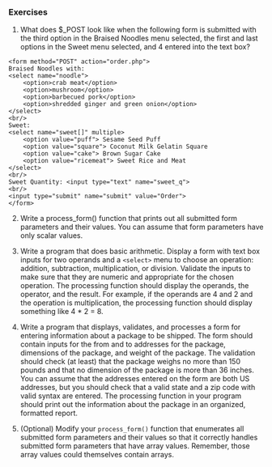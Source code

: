 ### Exercises

1. What does $_POST look like when the following form is submitted with the third option in the Braised Noodles menu selected, the first and last options in the Sweet menu selected, and 4 entered into the text box?

```
<form method="POST" action="order.php">
Braised Noodles with: 
<select name="noodle">
    <option>crab meat</option>
    <option>mushroom</option>
    <option>barbecued pork</option>
    <option>shredded ginger and green onion</option>
</select>
<br/>
Sweet: 
<select name="sweet[]" multiple>
    <option value="puff"> Sesame Seed Puff
    <option value="square"> Coconut Milk Gelatin Square
    <option value="cake"> Brown Sugar Cake
    <option value="ricemeat"> Sweet Rice and Meat
</select>
<br/>
Sweet Quantity: <input type="text" name="sweet_q">
<br/>
<input type="submit" name="submit" value="Order">
</form>
```

2. Write a process_form() function that prints out all submitted form parameters and their values. You can assume that form parameters have only scalar values.

3. Write a program that does basic arithmetic. Display a form with text box inputs for two operands and a ```<select>``` menu to choose an operation: addition, subtraction, multiplication, or division. Validate the inputs to make sure that they are numeric and appropriate for the chosen operation. The processing function should display the operands, the operator, and the result. For example, if the operands are 4 and 2 and the operation is multiplication, the processing function should display something like 4 * 2 = 8.

4. Write a program that displays, validates, and processes a form for entering information about a package to be shipped. The form should contain inputs for the from and to addresses for the package, dimensions of the package, and weight of the package. The validation should check (at least) that the package weighs no more than 150 pounds and that no dimension of the package is more than 36 inches. You can assume that the addresses entered on the form are both US addresses, but you should check that a valid state and a zip code with valid syntax are entered. The processing function in your program should print out the information about the package in an organized, formatted report.

5. (Optional) Modify your ```process_form()``` function that enumerates all submitted form parameters and their values so that it correctly handles submitted form parameters that have array values. Remember, those array values could themselves contain arrays.